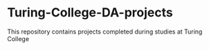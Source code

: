 # Turing-College-DA-projects
This repository contains projects completed during studies at Turing College

